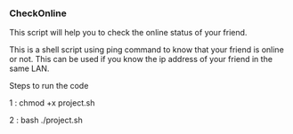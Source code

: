 ### CheckOnline
This script will help you to check the online status of your friend.

This is a shell script using ping command to know that your friend is online or not.
This can be used if you know the ip address of your friend in the same LAN.

Steps to run the code

1 : chmod +x project.sh

2 : bash ./project.sh

